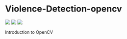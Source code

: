 # Violence-Detection-opencv


<img src="https://user-images.githubusercontent.com/58718316/172854755-2c6eda1d-cb39-413c-abc0-4e515030d3d6.jpg">


<img src="https://user-images.githubusercontent.com/58718316/173227347-8e19c08a-570e-4158-a5a5-aa799dd967c5.jpg">


<img src="https://user-images.githubusercontent.com/58718316/173227352-84ff1584-e034-4fe0-84de-19ae00323000.jpg">

Introduction to OpenCV
